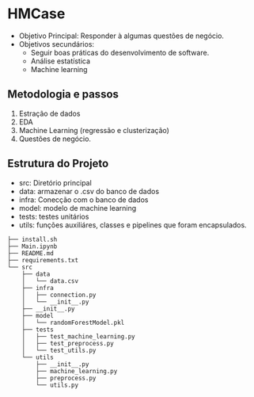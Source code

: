 # HMCase

- Objetivo Principal: Responder à algumas questões de negócio.
- Objetivos secundários:
    - Seguir boas práticas do desenvolvimento de software.
    - Análise estatística
    - Machine learning

## Metodologia e passos

1. Estração de dados
2. EDA
3. Machine Learning (regressão e clusterização)
4. Questões de negócio.

## Estrutura do Projeto

- src: Diretório principal
- data: armazenar o .csv do banco de dados
- infra: Conecção com o banco de dados
- model: modelo de machine learning
- tests: testes unitários
- utils: funções auxiliáres, classes e pipelines que foram encapsulados.
```
├── install.sh
├── Main.ipynb
├── README.md
├── requirements.txt
└── src
    ├── data
    │   └── data.csv
    ├── infra
    │   ├── connection.py
    │   └── __init__.py
    ├── __init__.py
    ├── model
    │   └── randomForestModel.pkl
    ├── tests
    │   ├── test_machine_learning.py
    │   ├── test_preprocess.py
    │   └── test_utils.py
    └── utils
        ├── __init__.py
        ├── machine_learning.py
        ├── preprocess.py
        └── utils.py

```